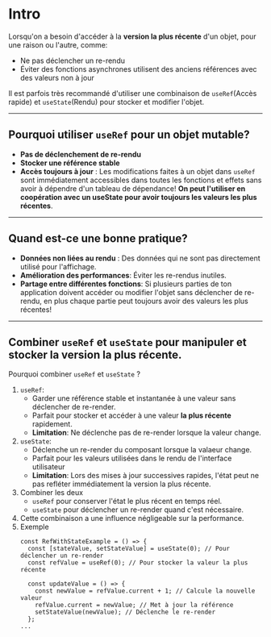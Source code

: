 # Intro
Lorsqu'on a besoin d'accéder à la __version la plus récente__ d'un objet, pour une raison ou l'autre, comme:
* Ne pas déclencher un re-rendu
* Éviter des fonctions asynchrones utilisent des anciens références avec des valeurs non à jour

Il est parfois très recommandé d'utiliser une combinaison de  ``useRef``(Accès rapide) et ``useState``(Rendu) pour stocker et modifier l'objet.
***
## Pourquoi utiliser ``useRef`` pour un objet mutable?
* __Pas de déclenchement de re-rendu__
* __Stocker une référence stable__
* __Accès toujours à jour__ : Les modifications faites à un objet dans ``useRef`` sont immédiatement accessibles dans toutes les fonctions et effets sans avoir à dépendre d'un tableau de dépendance! 
__On peut l'utiliser en coopération avec un useState pour avoir toujours les valeurs les plus récentes__.
***

## Quand est-ce une bonne pratique?
* __Données non liées au rendu__ : Des données qui ne sont pas directement utilisé pour l'affichage.
* __Amélioration des performances__: Éviter les re-rendus inutiles.
* __Partage entre différentes fonctions__: Si plusieurs parties de ton application doivent accéder ou modifier l'objet sans déclencher de re-rendu, en plus chaque partie peut toujours avoir des valeurs les plus récentes!
***

## Combiner ``useRef`` et ``useState`` pour manipuler et stocker la version la plus récente.
Pourquoi combiner ``useRef`` et ``useState`` ?
1. ``useRef``:
    * Garder une référence stable et instantanée à une valeur sans déclencher de re-render.
    * Parfait pour stocker et accéder à une valeur __la plus récente__ rapidement.
    * __Limitation__: Ne déclenche pas de re-render lorsque la valeur change.
2. ``useState``:
    * Déclenche un re-render du composant lorsque la valaeur change.
    * Parfait pour les valeurs utilisées dans le rendu de l'interface utilisateur
    * __Limitation__: Lors des mises à jour successives rapides, l'état peut ne pas refléter immédiatement la version la plus récente.
3. Combiner les deux
    * ``useRef`` pour conserver l'état le plus récent en temps réel.
    * ``useState`` pour déclencher un re-render quand c'est nécessaire.
4. Cette combinaison a une influence négligeable sur la performance. 
5. Exemple
    ````JS
    const RefWithStateExample = () => {
      const [stateValue, setStateValue] = useState(0); // Pour déclencher un re-render
      const refValue = useRef(0); // Pour stocker la valeur la plus récente
    
      const updateValue = () => {
        const newValue = refValue.current + 1; // Calcule la nouvelle valeur
        refValue.current = newValue; // Met à jour la référence
        setStateValue(newValue); // Déclenche le re-render
      };
    ...
    ````

